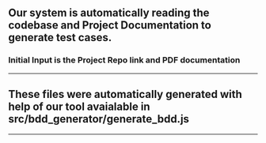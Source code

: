 

## Our system is automatically reading the codebase and Project Documentation to generate test cases.
### Initial Input is the Project Repo link and PDF documentation

---

## These files were automatically generated with help of our tool avaialable in src/bdd_generator/generate_bdd.js

---